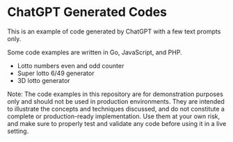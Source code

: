 # ChatGPT Generated Codes
This is an example of code generated by ChatGPT with a few text prompts only.

Some code examples are written in Go, JavaScript, and PHP.

- Lotto numbers even and odd counter
- Super lotto 6/49 generator
- 3D lotto generator

Note: The code examples in this repository are for demonstration purposes only and should not be used in production environments. They are intended to illustrate the concepts and techniques discussed, and do not constitute a complete or production-ready implementation. Use them at your own risk, and make sure to properly test and validate any code before using it in a live setting.

